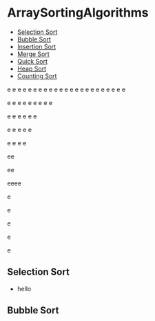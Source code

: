 # ArraySortingAlgorithms #
- [Selection Sort](#Selection-Sort)
- [Bubble Sort](#Bubble-Sort)
- [Insertion Sort](#Insertion-Sort)
- [Merge Sort](#Merge-Sort)
- [Quick Sort](#Quick-Sort)
- [Heap Sort](#Heap-Sort)
- [Counting Sort](#Counting-Sort)










e
e
e
e
e
e
e
e
e
e
e
e
e
e
e
e
e
e
e
e
e
e
e

e
e
e
e
e
e
e
e
e

e
e
e
e
e
e

e
e
e
e
e



e
e
e
e

ee



ee

eeee

e

e

e

e























e
## Selection Sort
- hello
## Bubble Sort


